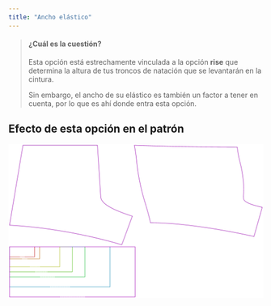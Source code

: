 ```yaml
---
title: "Ancho elástico"
---
```


> #### ¿Cuál es la cuestión?
> 
> Esta opción está estrechamente vinculada a la opción **rise** que determina la altura de tus troncos de natación que se levantarán en la cintura.
> 
> Sin embargo, el ancho de su elástico es también un factor a tener en cuenta, por lo que es ahí donde entra esta opción.

## Efecto de esta opción en el patrón

![Esta imagen muestra el efecto de esta opción superponiendo varias variantes que tienen un valor diferente para esta opción](shin_elasticwidth_sample.svg "Efecto de esta opción en el patrón")

